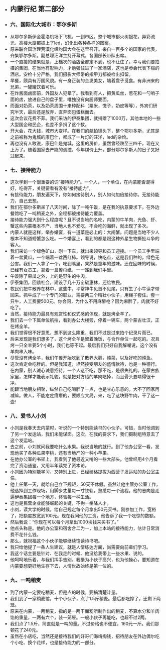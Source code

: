 - ## 内蒙行纪 第二部分
- ### 六、国际化大城市：鄂尔多斯
- 从鄂尔多斯伊金霍洛机场下飞机，一到市区，整个城市都火树银花，异彩流光，高楼大厦都披上了led，幻化出各种各样的图案。
- 原来联合国治理荒漠化缔约国大会在这里召开。来自一百多个的国家的代表，齐集鄂尔多斯。副总理汪洋主持开幕式，各国部长带队出席。
- 一个直接的结果就是，上档次的酒店全都定不到，也不让住了。幸亏我们要拍摄的集团，在当地有影响力，才勉强住进了一家酒店，这也是参会代表下榻的酒店。安检十分严格，我们摄影大师带的指甲刀都被检出扣留。
- 早餐，颇具有万国风貌。有一身正装的金发美女，端着盘子觅食。有非洲来的兄弟，一罐罐饮着可乐。
- 在炸酱面卤面前，外国友人犯晕了。我看到有人，把黄瓜丝，葱花和一勺哨子面的卤，放进自己的盘子里，唯独没有向厨师要面。
- 而面对奶茶，以及奶茶周围十来种配料（粟米，馓子，奶皮等等），外宾们研究半天，最后还是放弃，直奔面包蛋糕而去。
- 这次会议花费不菲。我们采访的伊泰集团，就捐赠了1000万，其他本地的一些大型国企和民企，也差不多捐了这个数。
- 开大会，花大钱，城市大变样。在我们的航拍镜头下，整个鄂尔多斯，尤其是之前被称为鬼城的康巴什，都成了一片灯的汪洋，led的杂烩。
- 再也没有人敢说，康巴什是鬼城。这里的房价，虽然曾经跌至三四千，现在又上万了。随着国家去产能的调控，今年煤价上升，部分鄂尔多斯人的日子又好过起来。
- ### 七、接待能力
- 这次学到一个很重要的词“接待能力”。一个人，一个单位，在内蒙能否混得好，吃得开，关键要看有没有“接待能力”。
- 有接待能力，朋友遍天下，你如何接待别人，别人如何加倍接待你。无接待能力，自己去想。
- 我们在鄂尔多斯呆了八天时间，除了一吨午饭，是在我的执意要求下，在外边餐馆吃了一吨稍麦之外，全程都被接待能力覆盖。
- 接待能力强大到什么程度呢？且不说当地的名吃，内蒙的牛羊肉，光鱼、虾、蟹这些内蒙根本不产、当地人也不爱吃，不会吃的海鲜，就出现了多次。
- 内蒙人就是这样，举办婚宴，有一道菜是必上的：大闸蟹。问题是当地不少人根本不知道螃蟹怎么吃。一个婚宴上，看到的都是跟这种外星生物撕扯斗争的客人。
- 我们采访一个绿色矿山，刚一下车，就出来领导和员工迎接。一个员工手里端着一盆黄瓜，一个端着一盆西红柿。领导说，快吃点，这是我们种的，绿色无公害。我们一人拿了一个，吃到嘴里，果然是童年的滋味。还在回味的时候，已经有女员工，拿着一盒餐巾纸，一一递到我们手里。
- 午饭除了果瓜之外，上的是野生的牛肉。
- 伊泰集团，回馈社会，建设了几十万亩碳惠林，还给牧民。
- 牧民们把牛散养在林中，这些牛，平常神牛见首不见尾，只有生了小牛读才带回来。抓牛成了一个专门的职业，需要两三个精壮小伙子，用绳子套住。套一只牛，人工费要500元。你会问，为什么不用麻醉枪？因为麻醉了，肉就不好吃了。
- 当然，接待能力最具有观赏性和仪式感的体现，就是烤全羊了。
- 我们去一个下属单位航拍，看到办公大楼旁，停着一辆车，两个蒙古壮汉，正在烤全羊。
- 我们觉得很不好意思，想不到这么隆重，我们不过是过来拍个纪录片而已。
- 后来发现是我们想多了，这个烤全羊是留着晚饭，与合作单位一起吃的。况且烤一只全羊要5个小时，我们也等不起。最后我们只好自我解嘲说，这个没有羊肉串入味。
- 尽管没有烤全羊，我们午餐开始吃到了散养大鹅，炖菜，以及好吃的炖鱼。
- 这次肯定会吃胖的。但是我知道，坦然接受朋友的盛情款待，也是一种德行。在内蒙，别人诚心诚意招待，一个人这不吃，那不吃，是很失礼的。在蒙古族家里，怎样才能表示礼貌，就是把对方给的羊肉吃掉，而且骨头要啃得很干净。
- 能跟当地朋友相聚，纵然自己吃喝胖了一点，也是甘心乐意的。大不了回家再减嘛。做人，不能疙疙瘩瘩的，要顺应大局，来，吃了这块野牛肉，干了这一壶!
- ### 八、爱书人小刘
- 小刘是我春天去内蒙时，听说的一个特别能读书的小伙子。可惜，当时他调到了另一个发运站，我们未能谋面。这次，在我的要求下，我们摄制组特意去了这个发运站。
- 去之前，小刘就问我要吃什么水果。我说当地的就行。到了他办公室一看，发现他买了各种瓜果李桃，还有当地产的一种小苹果。
- 在他办公室的书架上，我看到了他最近又啃的一些大部头。他曾经用4个月看完了资治通鉴，又用半年读完了资本论。
- 小刘因为特别能学习，又特别上进，已经破格提拔为西营子发运站的办公室主任。
- 他上任第一天，就给自己立下规矩，50天不休假。虽然让他主管办公室工作，他选择到工作现场，用脚步丈量每一寸铁轨，熟悉每一个流程。他的志向是走遍伊泰集团每一个地方，体验每一种生活。
- 这也是民营企业能够崛起的关键，不拘一格降人才。
- 小刘，读大学的时候，给自己规定每个月拿出50元买书。刚参加工作，宽裕了，把额度放宽到100元。现在我问他的工资，他告诉了我一个吃惊的数额。
- 然后我说：“你现在可以每个月拿出1000块钱来买书了。”
- 他点头称是。他的办公室和宿舍合二为一，加上本站的接待能力，估计日常消费不花什么钱。
- 那么，就祝福这个小伙子能够继续饱读诗书吧。
- 我只给他提了一条人生建议，就是人情练达方面，尚需要向前辈们学习。
- 我这个话主要是针对、在我走的时候、他没给我带上一些水果、说的。
- 他呵呵地乐着，与我们挥手告别。我挺为小伙子高兴，也为他操心，要知道在内蒙要想更好地生存下去，人情世故始终是第一位的。
- ### 九、一吨稍麦
- 到了内蒙一定要吃稍麦，但是点的时候，要搞清楚计量。
- 我们到了一家稍麦馆，十个小伙子，点了1.5斤稍麦。最后都吃撑了，还剩下两笼。
- 原来在内蒙，一两稍麦，指的是一两干面粉所制作出的稍麦，不算水分和羊肉馅的重量，一两有六个，装一笼屉。一般小伙子再能吃，也超不过2两。
- 我们点了1.5斤，简直就是一吨的量。不过价格也不便宜，160元一斤。我们那顿花了240元。
- 虽然在小店吃，当然还是接待我们的好哥们海靖掏钱，招待朋友在外边偶尔吃个小吃、换个花样，也是接待能力的一部分。
